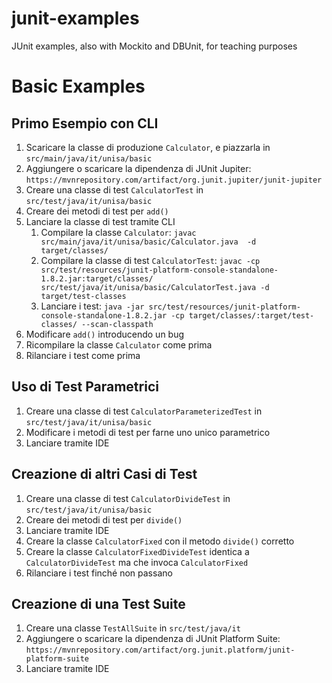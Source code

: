 # junit-examples
JUnit examples, also with Mockito and DBUnit, for teaching purposes

# Basic Examples

## Primo Esempio con CLI

1. Scaricare la classe di produzione `Calculator`, e piazzarla in `src/main/java/it/unisa/basic`
2. Aggiungere o scaricare la dipendenza di JUnit Jupiter: `https://mvnrepository.com/artifact/org.junit.jupiter/junit-jupiter`
3. Creare una classe di test `CalculatorTest` in `src/test/java/it/unisa/basic`
4. Creare dei metodi di test per `add()`
5. Lanciare la classe di test tramite CLI
   1. Compilare la classe `Calculator`: `javac src/main/java/it/unisa/basic/Calculator.java  -d target/classes/`
   2. Compilare la classe di test `CalculatorTest`: `javac -cp src/test/resources/junit-platform-console-standalone-1.8.2.jar:target/classes/ src/test/java/it/unisa/basic/CalculatorTest.java -d target/test-classes`
   3. Lanciare i test: `java -jar src/test/resources/junit-platform-console-standalone-1.8.2.jar -cp target/classes/:target/test-classes/ --scan-classpath`
6. Modificare `add()` introducendo un bug
7. Ricompilare la classe `Calculator` come prima
8. Rilanciare i test come prima

## Uso di Test Parametrici

1. Creare una classe di test `CalculatorParameterizedTest` in `src/test/java/it/unisa/basic`
2. Modificare i metodi di test per farne uno unico parametrico
3. Lanciare tramite IDE

## Creazione di altri Casi di Test

1. Creare una classe di test `CalculatorDivideTest` in `src/test/java/it/unisa/basic`
2. Creare dei metodi di test per `divide()`
3. Lanciare tramite IDE
4. Creare la classe `CalculatorFixed` con il metodo `divide()` corretto
5. Creare la classe `CalculatorFixedDivideTest` identica a `CalculatorDivideTest` ma che invoca `CalculatorFixed`
6. Rilanciare i test finché non passano

## Creazione di una Test Suite

1. Creare una classe `TestAllSuite` in `src/test/java/it`
2. Aggiungere o scaricare la dipendenza di JUnit Platform Suite: `https://mvnrepository.com/artifact/org.junit.platform/junit-platform-suite`
3. Lanciare tramite IDE

